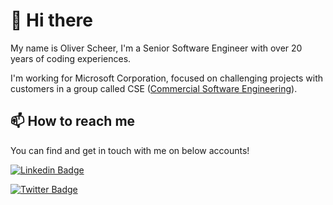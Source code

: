 # 👋 Hi there

My name is Oliver Scheer, I'm a Senior Software Engineer with over 20 years of coding experiences.

I'm working for Microsoft Corporation, focused on challenging projects with customers in a group called CSE ([Commercial Software Engineering](https://microsoft.github.io/code-with-engineering-playbook/CSE.html)).

## 📫 How to reach me

You can find and get in touch with me on below accounts!

[![Linkedin Badge](https://img.shields.io/badge/oliverscheer-follow%20on%20linkedin-blue?style=for-the-badge&logo=linkedin)](https://www.linkedin.com/in/scheeroliver/)

[![Twitter Badge](https://img.shields.io/badge/theoliver-follow%20on%20twitter-blue?style=for-the-badge&logo=twitter)](https://twitter.com/theoliver/)

<!--
**oliverscheer/oliverscheer** is a ✨ _special_ ✨ repository because its `README.md` (this file) appears on your GitHub profile.

Here are some ideas to get you started:

- 🔭 I’m currently working on ...
- 🌱 I’m currently learning ...
- 👯 I’m looking to collaborate on ...
- 🤔 I’m looking for help with ...
- 💬 Ask me about ...
- 📫 How to reach me: ...
- 😄 Pronouns: ...
- ⚡ Fun fact: ...
-->
